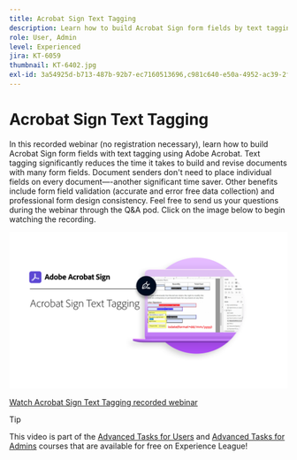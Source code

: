 ```yaml
---
title: Acrobat Sign Text Tagging
description: Learn how to build Acrobat Sign form fields by text tagging using Adobe Acrobat
role: User, Admin
level: Experienced
jira: KT-6059
thumbnail: KT-6402.jpg
exl-id: 3a54925d-b713-487b-92b7-ec7160513696,c981c640-e50a-4952-ac39-2f90d6d0cf08
---
```

# Acrobat Sign Text Tagging

In this recorded webinar (no registration necessary), learn how to build Acrobat Sign form fields with text tagging using Adobe Acrobat. Text tagging significantly reduces the time it takes to build and revise documents with many form fields. Document senders don't need to place individual fields on every document—-another significant time saver. Other benefits include form field validation (accurate and error free data collection) and professional form design consistency. Feel free to send us your questions during the webinar through the Q&A pod. Click on the image below to begin watching the recording.

[![Watch Session](../assets/Text-Tagging.png)](https://event.on24.com/wcc/r/2338276/415BE4603F60A61A546C0A91528B444F)

[Watch Acrobat Sign Text Tagging recorded webinar](https://event.on24.com/wcc/r/2338276/415BE4603F60A61A546C0A91528B444F)

>[!TIP]
>
>This video is part of the [Advanced Tasks for Users](https://experienceleague.adobe.com/?recommended=Sign-U-1-2020.3) and [Advanced Tasks for Admins](https://experienceleague.adobe.com/?recommended=Sign-A-1-2020.1) courses that are available for free on Experience League!
